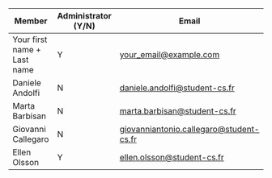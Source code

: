 | Member    | Administrator (Y/N) | Email
| -------- | ------- | ----------- |
| Your first name + Last name | Y | your_email@example.com |
| Daniele Andolfi | N | daniele.andolfi@student-cs.fr |
| Marta Barbisan | N | marta.barbisan@student-cs.fr |
| Giovanni Callegaro | N | giovanniantonio.callegaro@student-cs.fr |
| Ellen Olsson | Y | ellen.olsson@student-cs.fr |

